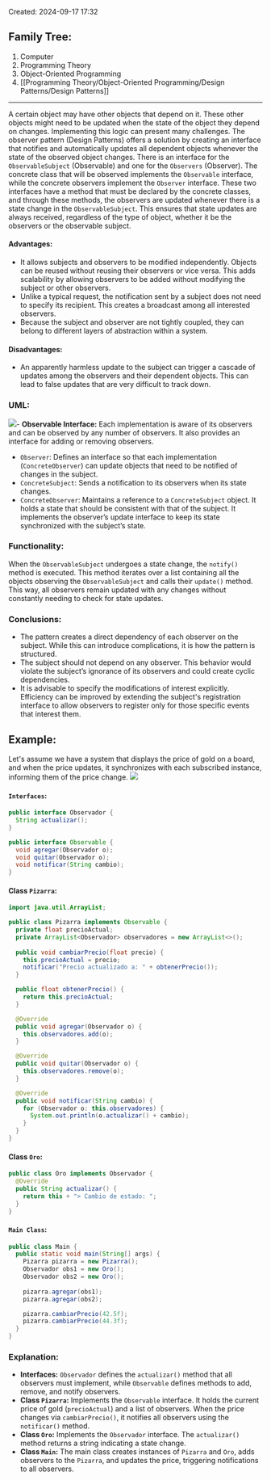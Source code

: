Created: 2024-09-17 17:32
## Family Tree:
1. Computer
2. Programming Theory
3. Object-Oriented Programming
4. [[Programming Theory/Object-Oriented Programming/Design Patterns/Design Patterns]]
-- -
A certain object may have other objects that depend on it. These other objects might need to be updated when the state of the object they depend on changes. Implementing this logic can present many challenges. The observer pattern (Design Patterns) offers a solution by creating an interface that notifies and automatically updates all dependent objects whenever the state of the observed object changes.
There is an interface for the `ObservableSubject` (Observable) and one for the `Observers` (Observer). The concrete class that will be observed implements the `Observable` interface, while the concrete observers implement the `Observer` interface. These two interfaces have a method that must be declared by the concrete classes, and through these methods, the observers are updated whenever there is a state change in the `ObservableSubject`. This ensures that state updates are always received, regardless of the type of object, whether it be the observers or the observable subject.
#### Advantages:
- It allows subjects and observers to be modified independently. Objects can be reused without reusing their observers or vice versa. This adds scalability by allowing observers to be added without modifying the subject or other observers.
- Unlike a typical request, the notification sent by a subject does not need to specify its recipient. This creates a broadcast among all interested observers.
- Because the subject and observer are not tightly coupled, they can belong to different layers of abstraction within a system.
#### Disadvantages:
- An apparently harmless update to the subject can trigger a cascade of updates among the observers and their dependent objects. This can lead to false updates that are very difficult to track down.
### UML:
![](https://t12904266.p.clickup-attachments.com/t12904266/1a65f7de-dfe7-49f6-9bc2-9397fd5864fb/image.png)- **Observable Interface:** Each implementation is aware of its observers and can be observed by any number of observers. It also provides an interface for adding or removing observers.
- `Observer`: Defines an interface so that each implementation (`ConcreteObserver`) can update objects that need to be notified of changes in the subject.
- `ConcreteSubject`: Sends a notification to its observers when its state changes.
- `ConcreteObserver`: Maintains a reference to a `ConcreteSubject` object. It holds a state that should be consistent with that of the subject. It implements the observer’s update interface to keep its state synchronized with the subject’s state.
### Functionality:
When the `ObservableSubject` undergoes a state change, the `notify()` method is executed. This method iterates over a list containing all the objects observing the `ObservableSubject` and calls their `update()` method. This way, all observers remain updated with any changes without constantly needing to check for state updates.
### Conclusions:
- The pattern creates a direct dependency of each observer on the subject. While this can introduce complications, it is how the pattern is structured.
- The subject should not depend on any observer. This behavior would violate the subject’s ignorance of its observers and could create cyclic dependencies.
- It is advisable to specify the modifications of interest explicitly. Efficiency can be improved by extending the subject's registration interface to allow observers to register only for those specific events that interest them.
## Example:
Let's assume we have a system that displays the price of gold on a board, and when the price updates, it synchronizes with each subscribed instance, informing them of the price change.
![](https://t12904266.p.clickup-attachments.com/t12904266/fc8afb3d-ee4e-4fe5-8340-acab8c14f014/image.png)
#### `Interfaces`:
```java
public interface Observador {
  String actualizar();
}

public interface Observable {
  void agregar(Observador o);
  void quitar(Observador o);
  void notificar(String cambio);
}
```
#### Class `Pizarra`:
```java
import java.util.ArrayList;

public class Pizarra implements Observable {
  private float precioActual;
  private ArrayList<Observador> observadores = new ArrayList<>();
  
  public void cambiarPrecio(float precio) {
    this.precioActual = precio;
    notificar("Precio actualizado a: " + obtenerPrecio());
  }

  public float obtenerPrecio() {
    return this.precioActual;
  }

  @Override
  public void agregar(Observador o) {
    this.observadores.add(o);
  }

  @Override
  public void quitar(Observador o) {
    this.observadores.remove(o);
  }

  @Override
  public void notificar(String cambio) {
    for (Observador o: this.observadores) {
      System.out.println(o.actualizar() + cambio);
    }
  }
}
```
#### Class `Oro`:
```java
public class Oro implements Observador {
  @Override
  public String actualizar() {
    return this + "> Cambio de estado: ";
  }
}
```
#### `Main Class`:
```java
public class Main {
  public static void main(String[] args) {
    Pizarra pizarra = new Pizarra();
    Observador obs1 = new Oro();
    Observador obs2 = new Oro();
  
    pizarra.agregar(obs1);
    pizarra.agregar(obs2);

    pizarra.cambiarPrecio(42.5f);
    pizarra.cambiarPrecio(44.3f);
  }
}
```
### Explanation:
- **Interfaces:** `Observador` defines the `actualizar()` method that all observers must implement, while `Observable` defines methods to add, remove, and notify observers.
- **Class `Pizarra`:** Implements the `Observable` interface. It holds the current price of gold (`precioActual`) and a list of observers. When the price changes via `cambiarPrecio()`, it notifies all observers using the `notificar()` method.
- **Class `Oro`:** Implements the `Observador` interface. The `actualizar()` method returns a string indicating a state change.
- **Class `Main`:** The main class creates instances of `Pizarra` and `Oro`, adds observers to the `Pizarra`, and updates the price, triggering notifications to all observers.